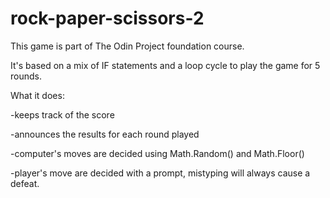 # rock-paper-scissors-2
This game is part of The Odin Project foundation course.

It's based on a mix of IF statements and a loop cycle to play the game for 5 rounds.

What it does:

  -keeps track of the score
  
  -announces the results for each round played
  
  -computer's moves are decided using Math.Random() and Math.Floor()
  
  -player's move are decided with a prompt, mistyping will always cause a defeat.

